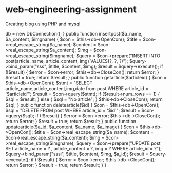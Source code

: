 # web-engineering-assignment
Creating blog using PHP and mysql

<?php
include "DbConnection.php";
 
class Post
{
 
    protected $db = null;
 
    public function __construct()
    {
 
        $this->db = new DbConnection();
 
    }
    public function insertpost($a_name, $a_content, $imgname)
    {
 
        $con     = $this->db->OpenCon();
        $title   = $con->real_escape_string($a_name);
        $content = $con->real_escape_string($a_content);
        $img     = $con->real_escape_string($imgname);
        $query   = $con->prepare("INSERT INTO post(article_name, article_content, img) VALUES(?, ?, ?)");
        $query->bind_param("sss", $title, $content, $img);
        $result = $query->execute();
        if (!$result) {
 
            $error = $con->error;
 
            $this->db->CloseCon();
            return $error;
        }
        $result = true;
        return $result;
    }
 
    public function getarticle($articleid)
    {
        $con = $this->db->OpenCon();
 
        $stmt = "SELECT article_name,article_content,img,date from post WHERE article_id = '$articleid'";
 
        $result = $con->query($stmt);
 
        if ($result->num_rows == 1) {
            $sql = $result;
        } else {
            $sql = "No article";
        }
 
        $this->db->CloseCon();
 
        return $sql;
 
    }
 
    public function deletearticle($id)
    {
 
        $con    = $this->db->OpenCon();
        $sql    = "DELETE FROM post WHERE article_id = '$id'";
        $result = $con->query($sql);
 
        if (!$result) {
 
            $error = $con->error;
 
            $this->db->CloseCon();
            return $error;
        }
        $result = true;
        return $result;
    }
 
    public function updatearticle($a_id, $a_content, $a_name, $a_image)
    {
 
        $con     = $this->db->OpenCon();
        $title   = $con->real_escape_string($a_name);
        $content = $con->real_escape_string($a_content);
        $img     = $con->real_escape_string($imgname);
        $query   = $con->prepare("UPDATE post SET article_name = ? , article_content = ?, img = ? WHERE article_id = ?");
        $query->bind_param("sssi", $title, $content, $img, $a_id);
        $result = $query->execute();
        if (!$result) {
            $error = $con->error;
 
            $this->db->CloseCon();
            return $error;
        }
        $result = true;
        return $result;
 
    }
}
 
